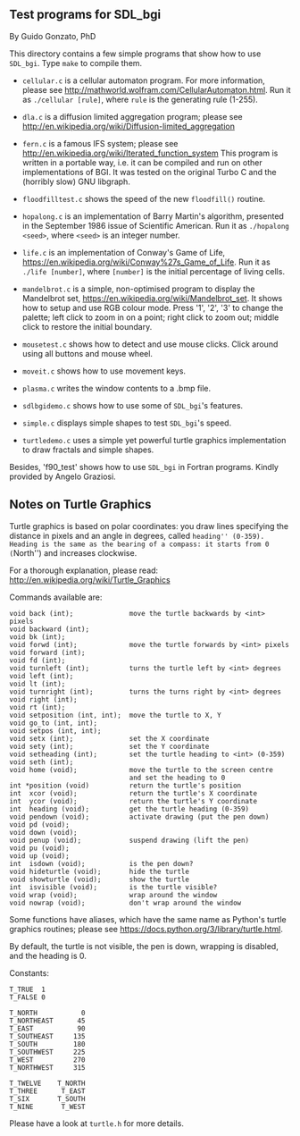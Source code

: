 Test programs for SDL_bgi
-------------------------

By Guido Gonzato, PhD

This directory contains a few simple programs that show how to use
`SDL_bgi`. Type `make` to compile them.


- `cellular.c` is a cellular automaton program. For more information,
please see <http://mathworld.wolfram.com/CellularAutomaton.html>. Run
it as `./cellular [rule]`, where `rule` is the generating rule (1-255).

- `dla.c` is a diffusion limited aggregation program; please see
<http://en.wikipedia.org/wiki/Diffusion-limited_aggregation>

- `fern.c` is a famous IFS system; please see
<http://en.wikipedia.org/wiki/Iterated_function_system> This program is
written in a portable way, i.e. it can be compiled and run on other
implementations of BGI. It was tested on the original Turbo C and
the (horribly slow) GNU libgraph.

- `floodfilltest.c` shows the speed of the new `floodfill()` routine.

- `hopalong.c` is an implementation of Barry Martin's algorithm,
presented in the September 1986 issue of Scientific American. Run it
as `./hopalong <seed>`, where `<seed>` is an integer number.

- `life.c` is an implementation of Conway's Game of Life,
<https://en.wikipedia.org/wiki/Conway%27s_Game_of_Life>. Run it as
`./life [number]`, where `[number]` is the initial percentage of living
cells.

- `mandelbrot.c` is a simple, non-optimised program to display the
Mandelbrot set, <https://en.wikipedia.org/wiki/Mandelbrot_set>. It
shows how to setup and use RGB colour mode. Press '1', '2', '3' to
change the palette; left click to zoom in on a point; right click to
zoom out; middle click to restore the initial boundary.

- `mousetest.c` shows how to detect and use mouse clicks. Click around
using all buttons and mouse wheel.

- `moveit.c` shows how to use movement keys.

- `plasma.c` writes the window contents to a .bmp file.

- `sdlbgidemo.c` shows how to use some of `SDL_bgi`'s features.

- `simple.c` displays simple shapes to test `SDL_bgi`'s speed.

- `turtledemo.c` uses a simple yet powerful turtle graphics
implementation to draw fractals and simple shapes.

Besides, 'f90_test' shows how to use `SDL_bgi` in Fortran programs.
Kindly provided by Angelo Graziosi.


Notes on Turtle Graphics
------------------------

Turtle graphics is based on polar coordinates: you draw lines
specifying the distance in pixels and an angle in degrees, called
``heading'' (0-359). Heading is the same as the bearing of a compass: it
starts from 0 (``North'') and increases clockwise.

For a thorough explanation, please read:
<http://en.wikipedia.org/wiki/Turtle_Graphics>

Commands available are:

````
void back (int);              move the turtle backwards by <int> pixels
void backward (int);
void bk (int);
void forwd (int);             move the turtle forwards by <int> pixels
void forward (int);
void fd (int);
void turnleft (int);          turns the turtle left by <int> degrees
void left (int);
void lt (int);
void turnright (int);         turns the turns right by <int> degrees
void right (int);
void rt (int);
void setposition (int, int);  move the turtle to X, Y
void go_to (int, int);
void setpos (int, int);
void setx (int);              set the X coordinate
void sety (int);              set the Y coordinate
void setheading (int);        set the turtle heading to <int> (0-359)
void seth (int);
void home (void);             move the turtle to the screen centre
                              and set the heading to 0
int *position (void)          return the turtle's position
int  xcor (void);             return the turtle's X coordinate
int  ycor (void);             return the turtle's Y coordinate
int  heading (void);          get the turtle heading (0-359)
void pendown (void);          activate drawing (put the pen down)
void pd (void);
void down (void);
void penup (void);            suspend drawing (lift the pen)
void pu (void);
void up (void);
int  isdown (void);           is the pen down?
void hideturtle (void);       hide the turtle
void showturtle (void);       show the turtle
int  isvisible (void);        is the turtle visible?
void wrap (void);             wrap around the window
void nowrap (void);           don't wrap around the window
````

Some functions have aliases, which have the same name as Python's
turtle graphics routines; please see
<https://docs.python.org/3/library/turtle.html>.

By default, the turtle is not visible, the pen is down, wrapping is
disabled, and the heading is 0.

Constants:

````
T_TRUE  1
T_FALSE 0

T_NORTH           0
T_NORTHEAST      45
T_EAST           90
T_SOUTHEAST     135
T_SOUTH         180
T_SOUTHWEST     225
T_WEST          270
T_NORTHWEST     315

T_TWELVE    T_NORTH
T_THREE      T_EAST
T_SIX       T_SOUTH
T_NINE       T_WEST
````

Please have a look at `turtle.h` for more details.
